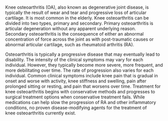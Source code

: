 Knee osteoarthritis (OA), also known as degenerative joint disease, is typically the result of wear and tear and progressive loss of articular cartilage. It is most common in the elderly. Knee osteoarthritis can be divided into two types, primary and secondary. Primary osteoarthritis is articular degeneration without any apparent underlying reason. Secondary osteoarthritis is the consequence of either an abnormal concentration of force across the joint as with post-traumatic causes or abnormal articular cartilage, such as rheumatoid arthritis (RA).

Osteoarthritis is typically a progressive disease that may eventually lead to disability. The intensity of the clinical symptoms may vary for each individual. However, they typically become more severe, more frequent, and more debilitating over time. The rate of progression also varies for each individual. Common clinical symptoms include knee pain that is gradual in onset and worse with activity, knee stiffness and swelling, pain after prolonged sitting or resting, and pain that worsens over time. Treatment for knee osteoarthritis begins with conservative methods and progresses to surgical treatment options when conservative treatment fails. While medications can help slow the progression of RA and other inflammatory conditions, no proven disease-modifying agents for the treatment of knee osteoarthritis currently exist.